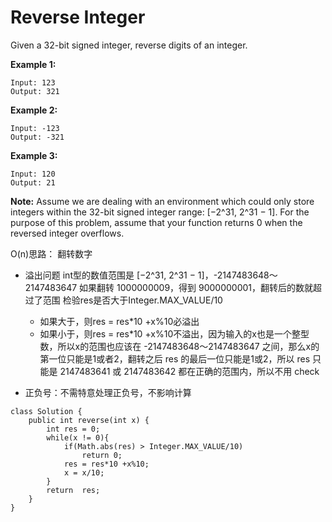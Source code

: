 # Reverse Integer

Given a 32-bit signed integer, reverse digits of an integer.

**Example 1:**
```
Input: 123
Output: 321
```
**Example 2:**
```
Input: -123
Output: -321
```
**Example 3:**
```
Input: 120
Output: 21
```

**Note:**
Assume we are dealing with an environment which could only store integers within the 32-bit signed integer range: [−2^31,  2^31 − 1]. For the purpose of this problem, assume that your function returns 0 when the reversed integer overflows.

O(n)思路： 翻转数字

* 溢出问题
  int型的数值范围是  [−2^31,  2^31 − 1]，-2147483648～2147483647
  如果翻转 1000000009，得到 9000000001，翻转后的数就超过了范围
  检验res是否大于Integer.MAX_VALUE/10
  * 如果大于，则res = res*10 +x%10必溢出
  * 如果小于，则res = res*10 +x%10不溢出，因为输入的x也是一个整型数，所以x的范围也应该在 -2147483648～2147483647 之间，那么x的第一位只能是1或者2，翻转之后 res 的最后一位只能是1或2，所以 res 只能是 2147483641 或 2147483642 都在正确的范围内，所以不用 check
  
* 正负号：不需特意处理正负号，不影响计算


```
class Solution {
    public int reverse(int x) {
        int res = 0;
        while(x != 0){
            if(Math.abs(res) > Integer.MAX_VALUE/10)
                return 0;
            res = res*10 +x%10;
            x = x/10;
        }      
        return  res;
    }
}
```

